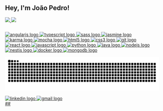 
## Hey, I'm João Pedro!



<div>
<a  href="https://github.com/joaopbbezerra">
<img  height="180em"  src="https://github-readme-stats.vercel.app/api?username=joaopbbezerra&show_icons=true&theme=dark&include_all_commits=true&count_private=true"/>
<img  height="180em"  src="https://github-readme-stats.vercel.app/api/top-langs/?username=joaopbbezerra&layout=compact&langs_count=16&theme=dark"/>



</div>

##

<div align="left">
  <img src="https://cdn.jsdelivr.net/gh/devicons/devicon/icons/angularjs/angularjs-original.svg" height="35" width="50" alt="angularjs logo"  />
  <img src="https://cdn.jsdelivr.net/gh/devicons/devicon/icons/typescript/typescript-plain.svg" height="35" width="50" alt="typescript logo"  />
  <img src="https://cdn.jsdelivr.net/gh/devicons/devicon/icons/sass/sass-original.svg" height="35" width="50" alt="sass logo"  />
  <img src="https://cdn.jsdelivr.net/gh/devicons/devicon/icons/jasmine/jasmine-plain.svg" height="35" width="50" alt="jasmine logo"  />
  <img src="https://cdn.jsdelivr.net/gh/devicons/devicon/icons/karma/karma-original.svg" height="35" width="50" alt="karma logo"  />
  <img src="https://cdn.jsdelivr.net/gh/devicons/devicon/icons/mocha/mocha-plain.svg" height="35" width="50" alt="mocha logo"  />
  <img src="https://cdn.jsdelivr.net/gh/devicons/devicon/icons/html5/html5-original.svg" height="35" width="50" alt="html5 logo"  />
  <img src="https://cdn.jsdelivr.net/gh/devicons/devicon/icons/css3/css3-original.svg" height="35" width="50" alt="css3 logo"  />
  <img src="https://cdn.jsdelivr.net/gh/devicons/devicon/icons/git/git-original.svg" height="35" width="50" alt="git logo"  />
  <img src="https://cdn.jsdelivr.net/gh/devicons/devicon/icons/react/react-original.svg" height="35" width="50" alt="react logo"  />
  <img src="https://cdn.jsdelivr.net/gh/devicons/devicon/icons/javascript/javascript-original.svg" height="35" width="50" alt="javascript logo"  />
  <img src="https://cdn.jsdelivr.net/gh/devicons/devicon/icons/python/python-original.svg" height="35" width="50" alt="python logo"  />
  <img src="https://cdn.jsdelivr.net/gh/devicons/devicon/icons/java/java-original.svg" height="35" width="50" alt="java logo"  />
  <img src="https://cdn.jsdelivr.net/gh/devicons/devicon/icons/nodejs/nodejs-original.svg" height="35" width="50" alt="nodejs logo"  />
  <img src="https://cdn.jsdelivr.net/gh/devicons/devicon/icons/nestjs/nestjs-plain.svg" height="35" width="50" alt="nestjs logo"  />
  <img src="https://cdn.jsdelivr.net/gh/devicons/devicon/icons/docker/docker-original.svg" height="35" width="50" alt="docker logo"  />
  <img src="https://cdn.jsdelivr.net/gh/devicons/devicon/icons/mongodb/mongodb-original.svg" height="35" width="50" alt="mongodb logo"  />
</div>


</div>


![Snake animation](https://github.com/joaopbbezerra/joaopbbezerra/blob/output/github-contribution-grid-snake.svg)



<div>


  <div align="left">
    <img href="https://www.linkedin.com/in/joaopbbezerra/" src="https://raw.githubusercontent.com/maurodesouza/profile-readme-generator/master/src/assets/icons/social/linkedin/default.svg" width="50" height="38" alt="linkedin logo"  />
    <img href ="mailto:joaopbbezerra@gmail.com" src="https://raw.githubusercontent.com/maurodesouza/profile-readme-generator/master/src/assets/icons/social/gmail/default.svg" width="50" height="38" alt="gmail logo"  />
  </div>
</div>
##
